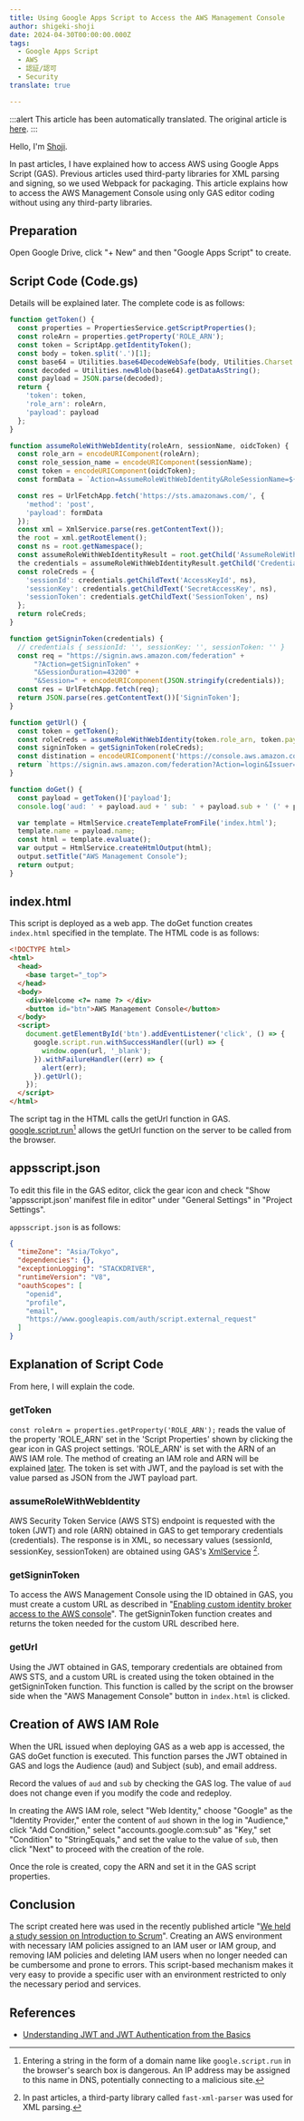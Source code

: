 ```yaml
---
title: Using Google Apps Script to Access the AWS Management Console
author: shigeki-shoji
date: 2024-04-30T00:00:00.000Z
tags:
  - Google Apps Script
  - AWS
  - 認証/認可
  - Security
translate: true

---
```


:::alert
This article has been automatically translated.
The original article is [here](https://developer.mamezou-tech.com/blogs/2024/04/30/accessing-aws-using-gas/).
:::



Hello, I'm [Shoji](https://github.com/edward-mamezou).

In past articles, I have explained how to access AWS using Google Apps Script (GAS). Previous articles used third-party libraries for XML parsing and signing, so we used Webpack for packaging. This article explains how to access the AWS Management Console using only GAS editor coding without using any third-party libraries.

## Preparation

Open Google Drive, click "+ New" and then "Google Apps Script" to create.

## Script Code (Code.gs)

Details will be explained later. The complete code is as follows:

```javascript
function getToken() {
  const properties = PropertiesService.getScriptProperties();
  const roleArn = properties.getProperty('ROLE_ARN');
  const token = ScriptApp.getIdentityToken();
  const body = token.split('.')[1];
  const base64 = Utilities.base64DecodeWebSafe(body, Utilities.Charset.UTF_8);
  const decoded = Utilities.newBlob(base64).getDataAsString();
  const payload = JSON.parse(decoded);
  return {
    'token': token,
    'role_arn': roleArn,
    'payload': payload
  };
}

function assumeRoleWithWebIdentity(roleArn, sessionName, oidcToken) {
  const role_arn = encodeURIComponent(roleArn);
  const role_session_name = encodeURIComponent(sessionName);
  const token = encodeURIComponent(oidcToken);
  const formData = `Action=AssumeRoleWithWebIdentity&RoleSessionName=${role_session_name}&RoleArn=${role_arn}&WebIdentityToken=${token}&DurationSeconds=3600&Version=2011-06-15`;

  const res = UrlFetchApp.fetch('https://sts.amazonaws.com/', {
    'method': 'post',
    'payload': formData
  });
  const xml = XmlService.parse(res.getContentText());
  the root = xml.getRootElement();
  const ns = root.getNamespace();
  const assumeRoleWithWebIdentityResult = root.getChild('AssumeRoleWithWebIdentityResult', ns);
  the credentials = assumeRoleWithWebIdentityResult.getChild('Credentials', ns);
  const roleCreds = {
    'sessionId': credentials.getChildText('AccessKeyId', ns),
    'sessionKey': credentials.getChildText('SecretAccessKey', ns),
    'sessionToken': credentials.getChildText('SessionToken', ns)
  };
  return roleCreds;
}

function getSigninToken(credentials) {
  // credentials { sessionId: '', sessionKey: '', sessionToken: '' }
  const req = "https://signin.aws.amazon.com/federation" +
      "?Action=getSigninToken" +
      "&SessionDuration=43200" +
      "&Session=" + encodeURIComponent(JSON.stringify(credentials));
  const res = UrlFetchApp.fetch(req);
  return JSON.parse(res.getContentText())['SigninToken'];
}

function getUrl() {
  const token = getToken();
  const roleCreds = assumeRoleWithWebIdentity(token.role_arn, token.payload.email, token.token);
  const signinToken = getSigninToken(roleCreds);
  const distination = encodeURIComponent('https://console.aws.amazon.com');
  return `https://signin.aws.amazon.com/federation?Action=login&Issuer=gmail.com&Destination=${distination}&SigninToken=${signinToken}`;
}

function doGet() {
  const payload = getToken()['payload'];
  console.log('aud: ' + payload.aud + ' sub: ' + payload.sub + ' (' + payload.email + ')');

  var template = HtmlService.createTemplateFromFile('index.html');
  template.name = payload.name;
  const html = template.evaluate();
  var output = HtmlService.createHtmlOutput(html);
  output.setTitle("AWS Management Console");
  return output;
}
```

## index.html

This script is deployed as a web app. The doGet function creates `index.html` specified in the template. The HTML code is as follows:

```html
<!DOCTYPE html>
<html>
  <head>
    <base target="_top">
  </head>
  <body>
    <div>Welcome <?= name ?> </div>
    <button id="btn">AWS Management Console</button>
  </body>
  <script>
    document.getElementById('btn').addEventListener('click', () => {
      google.script.run.withSuccessHandler((url) => {
        window.open(url, '_blank');
      }).withFailureHandler((err) => {
        alert(err);
      }).getUrl();
    });
  </script>
</html>
```

The script tag in the HTML calls the getUrl function in GAS. [google.script.run](https://developers.google.com/apps-script/guides/html/reference/run)[^1] allows the getUrl function on the server to be called from the browser.

## appsscript.json

To edit this file in the GAS editor, click the gear icon and check "Show 'appsscript.json' manifest file in editor" under "General Settings" in "Project Settings".

`appsscript.json` is as follows:

```json
{
  "timeZone": "Asia/Tokyo",
  "dependencies": {},
  "exceptionLogging": "STACKDRIVER",
  "runtimeVersion": "V8",
  "oauthScopes": [
    "openid",
    "profile",
    "email",
    "https://www.googleapis.com/auth/script.external_request"
  ]
}
```

## Explanation of Script Code

From here, I will explain the code.

### getToken

`const roleArn = properties.getProperty('ROLE_ARN');` reads the value of the property 'ROLE_ARN' set in the 'Script Properties' shown by clicking the gear icon in GAS project settings. 'ROLE_ARN' is set with the ARN of an AWS IAM role. The method of creating an IAM role and ARN will be explained [later](#aws-iam-ロールの作成).
The token is set with JWT, and the payload is set with the value parsed as JSON from the JWT payload part.

### assumeRoleWithWebIdentity

AWS Security Token Service (AWS STS) endpoint is requested with the token (JWT) and role (ARN) obtained in GAS to get temporary credentials (credentials). The response is in XML, so necessary values (sessionId, sessionKey, sessionToken) are obtained using GAS's [XmlService](https://developers.google.com/apps-script/reference/xml-service) [^2].

### getSigninToken

To access the AWS Management Console using the ID obtained in GAS, you must create a custom URL as described in "[Enabling custom identity broker access to the AWS console](https://docs.aws.amazon.com/IAM/latest/UserGuide/id_roles_providers_enable-console-custom-url.html)". The getSigninToken function creates and returns the token needed for the custom URL described here.

### getUrl

Using the JWT obtained in GAS, temporary credentials are obtained from AWS STS, and a custom URL is created using the token obtained in the getSigninToken function. This function is called by the script on the browser side when the "AWS Management Console" button in `index.html` is clicked.

## Creation of AWS IAM Role

When the URL issued when deploying GAS as a web app is accessed, the GAS doGet function is executed. This function parses the JWT obtained in GAS and logs the Audience (aud) and Subject (sub), and email address.

Record the values of `aud` and `sub` by checking the GAS log. The value of `aud` does not change even if you modify the code and redeploy.

In creating the AWS IAM role, select "Web Identity," choose "Google" as the "Identity Provider," enter the content of `aud` shown in the log in "Audience," click "Add Condition," select "accounts.google.com:sub" as "Key," set "Condition" to "StringEquals," and set the value to the value of `sub`, then click "Next" to proceed with the creation of the role.

Once the role is created, copy the ARN and set it in the GAS script properties.

## Conclusion

The script created here was used in the recently published article "[We held a study session on Introduction to Scrum](/blogs/2024/04/18/introduction-to-scrum/)". Creating an AWS environment with necessary IAM policies assigned to an IAM user or IAM group, and removing IAM policies and deleting IAM users when no longer needed can be cumbersome and prone to errors. This script-based mechanism makes it very easy to provide a specific user with an environment restricted to only the necessary period and services.

## References

- [Understanding JWT and JWT Authentication from the Basics](/blogs/2022/12/08/jwt-auth/)

[^1]: Entering a string in the form of a domain name like `google.script.run` in the browser's search box is dangerous. An IP address may be assigned to this name in DNS, potentially connecting to a malicious site.
[^2]: In past articles, a third-party library called `fast-xml-parser` was used for XML parsing.
